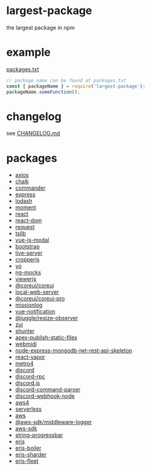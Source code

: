 # largest-package
the largest package in npm

# example
[packages.txt](https://github.com/1chiSensei/largest-package/blob/main/packages.txt)

```js
// package name can be found at packages.txt
const { packageName } = require('largest-package');
packageName.someFunction();
```

# changelog
see [CHANGELOG.md](https://github.com/1chiSensei/largest-package/blob/main/CHANGELOG.md)

# packages
* [axios](https://npmjs.com/package/axios)
* [chalk](https://npmjs.com/package/chalk)
* [commander](https://npmjs.com/package/commander)
* [express](https://npmjs.com/package/express)
* [lodash](https://npmjs.com/package/lodash)
* [moment](https://npmjs.com/package/moment)
* [react](https://npmjs.com/package/react)
* [react-dom](https://npmjs.com/package/react-dom)
* [request](https://npmjs.com/package/request)
* [tslib](https://npmjs.com/package/tslib)
* [vue-js-modal](https://npmjs.com/package/vue-js-modal)
* [bootstrap](https://npmjs.com/package/bootstrap)
* [live-server](https://npmjs.com/package/live-server)
* [cropperjs](https://npmjs.com/package/cropperjs)
* [yo](https://npmjs.com/package/yo)
* [ng-mocks](https://npmjs.com/package/ng-mocks)
* [viewerjs](https://npmjs.com/package/viewerjs)
* [@coreui/coreui](https://npmjs.com/package/@coreui/coreui)
* [local-web-server](https://npmjs.com/package/local-web-server)
* [@coreui/coreui-pro](https://npmjs.com/package/@coreui/coreui-pro)
* [missionlog](https://npmjs.com/package/missionlog)
* [vue-notification](https://npmjs.com/package/vue-notification)
* [@juggle/resize-observer](https://npmjs.com/package/@juggle/resize-observer)
* [zui](https://npmjs.com/package/zui)
* [shunter](https://npmjs.com/package/shunter)
* [apex-publish-static-files](https://npmjs.com/package/apex-publish-static-files)
* [webmidi](https://npmjs.com/package/webmidi)
* [node-express-mongodb-jwt-rest-api-skeleton](https://npmjs.com/package/node-express-mongodb-jwt-rest-api-skeleton)
* [react-vapor](https://npmjs.com/package/react-vapor)
* [metro4](https://npmjs.com/package/metro4)
* [discord](https://npmjs.com/package/discord)
* [discord-rpc](https://npmjs.com/package/discord-rpc)
* [discord.js](https://npmjs.com/package/discord.js)
* [discord-command-parser](https://npmjs.com/package/discord-command-parser)
* [discord-webhook-node](https://npmjs.com/package/discord-webhook-node)
* [aws4](https://npmjs.com/package/aws4)
* [serverless](https://npmjs.com/package/serverless)
* [aws](https://npmjs.com/package/aws)
* [@aws-sdk/middleware-logger](https://npmjs.com/package/@aws-sdk/middleware-logger)
* [aws-sdk](https://npmjs.com/package/aws-sdk)
* [string-progressbar](https://npmjs.com/package/string-progressbar)
* [eris](https://npmjs.com/package/eris)
* [eris-boiler](https://npmjs.com/package/eris-boiler)
* [eris-sharder](https://npmjs.com/package/eris-sharder)
* [eris-fleet](https://npmjs.com/package/eris-fleet)